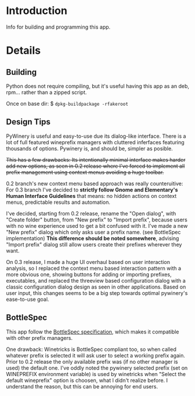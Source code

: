 # Introduction #

Info for building and programming this app.


# Details #
## Building ##
Python does not require compiling, but it's useful having this app as an deb, rpm... rather than a zipped script.

Once on base dir: $ `dpkg-buildpackage -rfakeroot`

## Design Tips ##
PyWinery is useful and easy-to-use due its dialog-like interface. There is a lot of full featured wineprefix managers with cluttered inferfaces featuring thousands of options. Pywinery is, and should be, simpler as posible.

~~This has a few drawbacks: Its intentionally minimal interface makes harder add new options, as seen in 0.2 release where I've forced to implement all prefix management using context menus avoiding a huge toolbar.~~

0.2 branch's new context menu based approach was really counteruitive: For 0.3 branch I've decided to **strictly follow Gnome and Elementary's Human Interface Guidelines** that means: no hidden actions on context menus, predictable results and automation.


I've decided, starting from 0.2 release, rename the "Open dialog", with "Create folder" button, from "New prefix" to "Import prefix", because users with no wine experience used to get a bit confused with it. I've made a new "New prefix" dialog which only asks user a prefix name. (see BottleSpec implementation)
**This difference should be noted somewhere**, advising "Import prefix" dialog still allow users create their prefixes wherever they want.

On 0.3 release, I made a huge UI overhaul based on user interaction analysis, so I replaced the context menu based interaction pattern with a more obvious one, showing buttons for adding or importing prefixes, executables, and replaced the threeview based configuration dialog with a classic configuration dialog design as seen in other applications. Based on user input, this changes seems to be a big step towards optimal pywinery's ease-to-use goal.

## BottleSpec ##
This app follow the [BottleSpec specification](http://wiki.winehq.org/BottleSpec), which makes it compatible with other prefix managers.

One drawback: Winetricks is BottleSpec compliant too, so when called whatever prefix is selected it will ask user to select a working prefix again. Prior to 0.2 release the only available prefix was (if no other manager is used) the default one. I've oddly noted the pywinery selected prefix (set on WINEPREFIX environment variable) is used by winetricks when "Select the default wineprefix" option is choosen, what I didn't realize before. I understand the reason, but this can be annoying for end users.